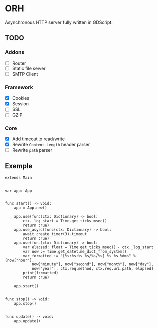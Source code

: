 # ORH

Asynchronous HTTP server fully written in GDScript.

## TODO

### Addons
- [ ] Router
- [ ] Static file server
- [ ] SMTP Client

### Framework
- [X] Cookies
- [X] Session
- [ ] SSL
- [ ] GZIP

### Core
- [X] Add timeout to read/write
- [X] Rewrite `Content-Length` header parser
- [ ] Rewrite `path` parser

## Exemple
```gdscript
extends Main


var app: App


func start() -> void:
    app = App.new()

    app.use(func(ctx: Dictionary) -> bool:
        ctx._log_start = Time.get_ticks_msec()
        return true)
    app.use_async(func(ctx: Dictionary) -> bool:
        await create_timer(3).timeout
        return true)
    app.use(func(ctx: Dictionary) -> bool:
        var elapsed: float = Time.get_ticks_msec() - ctx._log_start
        var now := Time.get_datetime_dict_from_system()
        var formatted := "[%s:%s:%s %s/%s/%s] %s %s %dms" % [now["hour"],
            now["minute"], now["second"], now["month"], now["day"],
            now["year"], ctx.req.method, ctx.req.uri.path, elapsed]
        print(formatted)
        return true)

    app.start()


func stop() -> void:
    app.stop()


func update() -> void:
    app.update()

```
